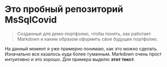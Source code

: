 # Это пробный репозиторий MsSqlCovid 
> Созданный для демо-портфолио, чтобы понять, как работает Markdown и каким образом оформить свое будущее портфолио.
>
На данный момент я уже примерно понимаю, как это можно сделать. Изначально все казалось куда более туманным. Markdown очень прост интуитивно и это хорошо. Для примера выделю **этот текст**.





